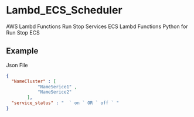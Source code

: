 # Lambd_ECS_Scheduler
AWS Lambd Functions Run Stop Services ECS 
Lambd Functions Python for Run Stop ECS 


## Example 
Json File 

```json
{
  "NameCluster" : [
            "NameSerice1" ,
            "NameSerice2" 
        ],
  "service_status" : "  ` on ` OR ` off ` " 
}
```
